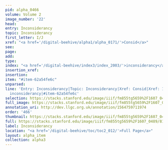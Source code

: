 ```yaml
---
pid: alpha_0466
volume: Volume 2
image_number: '22'
head: 
entry: Inconsiderancy
topic: Inconsiderancy
first_letter: I/J
xref: "<a href='/digital-beehive/alpha1/alpha_0171/'>Consid</a>"
see: 
page: 
add: 
type: 
index: "<a href='/digital-beehive/index3/index_2003/'>inconsiderancy</a>"
insertion_xref: 
insertion: 
item: "#item-62a54fe6c"
unparsed: 
line: 'Entry: Inconsiderancy|Topic: Inconsiderancy|Xref: Consid|Xref: 1884 [PAGE_MISSING]|Index:
  inconsiderancy|#item-62a54fe6c'
selection: https://stacks.stanford.edu/image/iiif/fm855tg5659%2F1607_0489/816,4155,2909,517/full/0/default.jpg
full_image: https://stacks.stanford.edu/image/iiif/fm855tg5659%2F1607_0489/full/full/0/default.jpg
annotation_uri: http://dev.llgc.org.uk/annotation/1564759711974
order: '466'
thumbnail: https://stacks.stanford.edu/image/iiif/fm855tg5659%2F1607_0489/816,4155,600,180/250,/0/default.jpg
full: https://stacks.stanford.edu/image/iiif/fm855tg5659%2F1607_0489/816,4155,2909,517/full/0/default.jpg
label: Inconsiderancy
location: "<a href='/digital-beehive/toc/toc2_012/'>Full Page</a>"
layout: alpha_item
collection: alpha3
---
```

